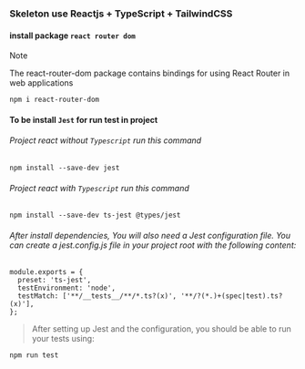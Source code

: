 ### Skeleton use Reactjs + TypeScript + TailwindCSS
#### install package `react router dom`
> [!NOTE]
> The react-router-dom package contains bindings for using React Router in web applications
```
npm i react-router-dom
```

#### To be install `Jest` for run test in project
###### Project react without `Typescript` run this command
```
npm install --save-dev jest
```

###### Project react with `Typescript` run this command
```
npm install --save-dev ts-jest @types/jest
```

###### After install dependencies, You will also need a Jest configuration file. You can create a jest.config.js file in your project root with the following content:
```
module.exports = {
  preset: 'ts-jest',
  testEnvironment: 'node',
  testMatch: ['**/__tests__/**/*.ts?(x)', '**/?(*.)+(spec|test).ts?(x)'],
};
```

> After setting up Jest and the configuration, you should be able to run your tests using:
```
npm run test
```
